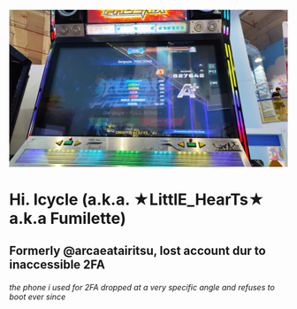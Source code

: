 ![Header](./score.jpg)

<h1> Hi. Icycle (a.k.a. ★LittlE_HearTs★ a.k.a Fumilette) </h1>
<h2>Formerly @arcaeatairitsu, lost account dur to inaccessible 2FA</h2>
<h6>the phone i used for 2FA dropped at a very specific angle and refuses to boot ever since</h6>
